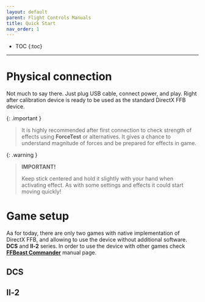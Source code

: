 ```yaml
---
layout: default
parent: Flight Controls Manuals
title: Quick Start
nav_order: 1
---
```


- TOC
{:toc}

---
# Physical connection

Not much to say there. Just plug USB cable, connect power, and play. 
Right after calibration device is ready to be used as the standard DirectX FFB device.

{: .important }
> It is highly recommended after first connection to check strength of effects using **ForceTest** or alternatives. 
> It gives a chance to understand magnitude of forces and be prepared for effects in game. 

{: .warning }
> **IMPORTANT!**
> 
> Keep stick centered and hold it slightly with your hand when activating effect. As with some settings and effects it could start moving quickly! 

# Game setup

Aa for today, there are only two games with native implementation of DirectX FFB, and allowing to use the device without additional software. **DCS** and **Il-2** series. In order to use the device with other games check [**FFBeast Commander**](joystick_manual_ffbeast_commander.html) manual page. 

## DCS
## Il-2
